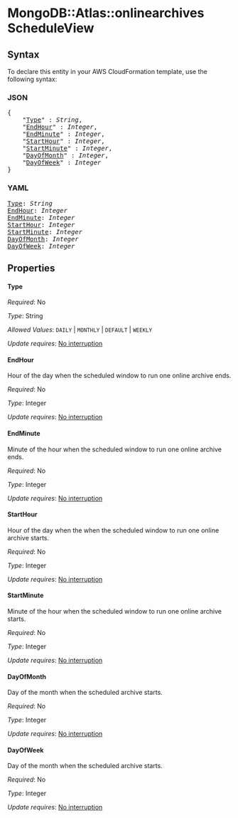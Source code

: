 # MongoDB::Atlas::onlinearchives ScheduleView

## Syntax

To declare this entity in your AWS CloudFormation template, use the following syntax:

### JSON

<pre>
{
    "<a href="#type" title="Type">Type</a>" : <i>String</i>,
    "<a href="#endhour" title="EndHour">EndHour</a>" : <i>Integer</i>,
    "<a href="#endminute" title="EndMinute">EndMinute</a>" : <i>Integer</i>,
    "<a href="#starthour" title="StartHour">StartHour</a>" : <i>Integer</i>,
    "<a href="#startminute" title="StartMinute">StartMinute</a>" : <i>Integer</i>,
    "<a href="#dayofmonth" title="DayOfMonth">DayOfMonth</a>" : <i>Integer</i>,
    "<a href="#dayofweek" title="DayOfWeek">DayOfWeek</a>" : <i>Integer</i>
}
</pre>

### YAML

<pre>
<a href="#type" title="Type">Type</a>: <i>String</i>
<a href="#endhour" title="EndHour">EndHour</a>: <i>Integer</i>
<a href="#endminute" title="EndMinute">EndMinute</a>: <i>Integer</i>
<a href="#starthour" title="StartHour">StartHour</a>: <i>Integer</i>
<a href="#startminute" title="StartMinute">StartMinute</a>: <i>Integer</i>
<a href="#dayofmonth" title="DayOfMonth">DayOfMonth</a>: <i>Integer</i>
<a href="#dayofweek" title="DayOfWeek">DayOfWeek</a>: <i>Integer</i>
</pre>

## Properties

#### Type

_Required_: No

_Type_: String

_Allowed Values_: <code>DAILY</code> | <code>MONTHLY</code> | <code>DEFAULT</code> | <code>WEEKLY</code>

_Update requires_: [No interruption](https://docs.aws.amazon.com/AWSCloudFormation/latest/UserGuide/using-cfn-updating-stacks-update-behaviors.html#update-no-interrupt)

#### EndHour

Hour of the day when the scheduled window to run one online archive ends.

_Required_: No

_Type_: Integer

_Update requires_: [No interruption](https://docs.aws.amazon.com/AWSCloudFormation/latest/UserGuide/using-cfn-updating-stacks-update-behaviors.html#update-no-interrupt)

#### EndMinute

Minute of the hour when the scheduled window to run one online archive ends.

_Required_: No

_Type_: Integer

_Update requires_: [No interruption](https://docs.aws.amazon.com/AWSCloudFormation/latest/UserGuide/using-cfn-updating-stacks-update-behaviors.html#update-no-interrupt)

#### StartHour

Hour of the day when the when the scheduled window to run one online archive starts.

_Required_: No

_Type_: Integer

_Update requires_: [No interruption](https://docs.aws.amazon.com/AWSCloudFormation/latest/UserGuide/using-cfn-updating-stacks-update-behaviors.html#update-no-interrupt)

#### StartMinute

Minute of the hour when the scheduled window to run one online archive starts.

_Required_: No

_Type_: Integer

_Update requires_: [No interruption](https://docs.aws.amazon.com/AWSCloudFormation/latest/UserGuide/using-cfn-updating-stacks-update-behaviors.html#update-no-interrupt)

#### DayOfMonth

Day of the month when the scheduled archive starts.

_Required_: No

_Type_: Integer

_Update requires_: [No interruption](https://docs.aws.amazon.com/AWSCloudFormation/latest/UserGuide/using-cfn-updating-stacks-update-behaviors.html#update-no-interrupt)

#### DayOfWeek

Day of the month when the scheduled archive starts.

_Required_: No

_Type_: Integer

_Update requires_: [No interruption](https://docs.aws.amazon.com/AWSCloudFormation/latest/UserGuide/using-cfn-updating-stacks-update-behaviors.html#update-no-interrupt)

